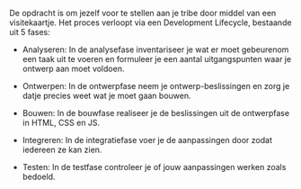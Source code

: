 De opdracht is om jezelf voor te stellen aan je tribe door middel van een visitekaartje.
Het proces verloopt via een Development Lifecycle, bestaande uit 5 fases:
- Analyseren:
In de analysefase inventariseer je wat er moet gebeurenom een taak uit te voeren en formuleer je een aantal uitgangspunten waar je ontwerp aan moet voldoen.

- Ontwerpen:
In de ontwerpfase neem je ontwerp-beslissingen en zorg je datje precies weet wat je moet gaan bouwen.

- Bouwen: 
In de bouwfase realiseer je de beslissingen uit de ontwerpfase in HTML, CSS en JS.

- Integreren:
In de integratiefase voer je de aanpassingen door zodat iedereen ze kan zien.

- Testen:
In de testfase controleer je of jouw aanpassingen werken zoals bedoeld.


